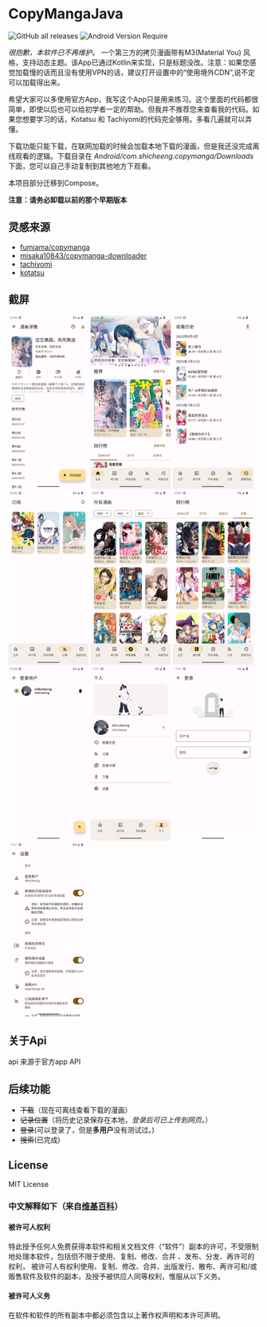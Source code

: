 # CopyMangaJava

![GitHub all releases](https://img.shields.io/github/downloads/shizheng233/CopyMangaJava/total?label=%E4%B8%8B%E8%BD%BD&style=flat-square) ![Android Version Require](https://img.shields.io/badge/%E5%AE%89%E5%8D%93%E7%89%88%E6%9C%AC-%3E%3D%209.0-brightgreen?style=flat-square)

*很抱歉，本软件已不再维护。*
一个第三方的拷贝漫画带有M3(Material You)
风格，支持动态主题。该App已通过Kotlin来实现，只是标题没改。注意：如果您感觉加载慢的话而且没有使用VPN的话，建议打开设置中的“使用境外CDN”,说不定可以加载得出来。

希望大家可以多使用官方App，我写这个App只是用来练习。这个里面的代码都很简单，即使以后也可以给初学者一定的帮助。但我并不推荐您来查看我的代码。如果您想要学习的话，Kotatsu
和 Tachiyomi的代码完全够用。多看几遍就可以弄懂。

下载功能只能下载，在联网加载的时候会加载本地下载的漫画，但是我还没完成离线观看的逻辑。下载目录在
_Android/com.shicheeng.copymanga/Downloads_ 下面，您可以自己手动复制到其他地方下观看。

本项目部分迁移到Compose。

**注意：请务必卸载以前的那个早期版本**

## 灵感来源

* [fumiama/copymanga](https://github.com/fumiama/copymanga)
* [misaka10843/copymanga-downloader](https://github.com/misaka10843/copymanga-downloader)
* [tachiyomi](https://github.com/tachiyomiorg/tachiyomi)
* [kotatsu](https://github.com/KotatsuApp/Kotatsu)

## 截屏

<div>
<img src="./sreenshots/001.png" width=32% alt="1"/>
<img src="./sreenshots/002.png" width=32%/>
<img src="./sreenshots/003.png" width=32%/>
<img src="./sreenshots/004.png" width=32%/>
<img src="./sreenshots/005.png" width=32%/>
<img src="./sreenshots/006.png" width=32%/>
<img src="./sreenshots/007.png" width=32%/>
<img src="./sreenshots/008.png" width=32%/>
<img src="./sreenshots/009.png" width=32%/>
<img src="./sreenshots/010.png" width=32%/>
</div>

## 关于Api

api 来源于官方app API

## 后续功能

* ~~下载~~（现在可离线查看下载的漫画）
* ~~记录位置~~（将历史记录保存在本地，_登录后可已上传到网页。_）
* ~~登录~~(可以登录了，但是**多用户**没有测试过。)
* ~~搜索~~(已完成)

## License

MIT License

### 中文解释如下（来自[维基百科](https://zh.wikipedia.org/wiki/MIT%E8%A8%B1%E5%8F%AF%E8%AD%89)）

#### 被许可人权利

特此授予任何人免费获得本软件和相关文档文件（“软件”）副本的许可，不受限制地处理本软件，包括但不限于使用、复制、修改、合并
、发布、分发、再许可的权利， 被许可人有权利使用、复制、修改、合并、出版发行、散布、再许可和/或贩售软件及软件的副本，及授予被供应人同等权利，惟服从以下义务。

#### 被许可人义务

在软件和软件的所有副本中都必须包含以上著作权声明和本许可声明。
